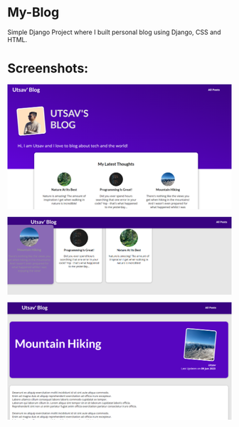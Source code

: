 # My-Blog
Simple Django Project where I built personal blog using Django, CSS and HTML.

# Screenshots:

![Alt text](Images/images1.png)

![Alt text](Images/images2.png)

![Alt text](Images/images3.png)
